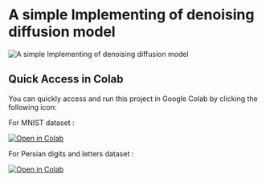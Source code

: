 # A simple Implementing of denoising diffusion model

![A simple Implementing of denoising diffusion model](https://github.com/shining0611armor/Implementation-of-a-Denoising-Diffusion-Probabilistic-Model-DDPM-/raw/main/images/poster.PNG)


## Quick Access in Colab

You can quickly access and run this project in Google Colab by clicking the following icon:

For MNIST dataset :

[![Open in Colab](https://colab.research.google.com/assets/colab-badge.svg)](https://colab.research.google.com/github/shining0611armor/Implementation-of-a-Denoising-Diffusion-Probabilistic-Model-DDPM-/blob/main/Mnist_run.ipynb)


For Persian digits and letters  dataset :

[![Open in Colab](https://colab.research.google.com/assets/colab-badge.svg)](https://colab.research.google.com/github/shining0611armor/Implementation-of-a-Denoising-Diffusion-Probabilistic-Model-DDPM-/blob/main/persian_run.ipynb)

